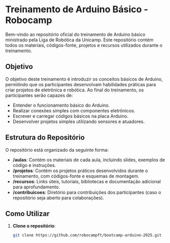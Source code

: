 # Treinamento de Arduino Básico - Robocamp

Bem-vindo ao repositório oficial do treinamento de Arduino básico ministrado pela Liga de Robótica da Unicamp. Este repositório contém todos os materiais, códigos-fonte, projetos e recursos utilizados durante o treinamento.

## Objetivo

O objetivo deste treinamento é introduzir os conceitos básicos de Arduino, permitindo que os participantes desenvolvam habilidades práticas para criar projetos de eletrônica e robótica. Ao final do treinamento, os participantes serão capazes de:

- Entender o funcionamento básico do Arduino.
- Realizar conexões simples com componentes eletrônicos.
- Escrever e carregar códigos básicos na placa Arduino.
- Desenvolver projetos simples utilizando sensores e atuadores.

## Estrutura do Repositório

O repositório está organizado da seguinte forma:

- **/aulas**: Contém os materiais de cada aula, incluindo slides, exemplos de código e instruções.
- **/projetos**: Contém os projetos práticos desenvolvidos durante o treinamento, com códigos-fonte e esquemas de montagem.
- **/recursos**: Links úteis, tutoriais, bibliotecas e documentação adicional para aprofundamento.
- **/contribuicoes**: Diretório para contribuições dos participantes (caso o repositório seja aberto para colaborações).

## Como Utilizar

1. **Clone o repositório**:
   ```bash
   git clone https://github.com/robocampft/bootcamp-arduino-2025.git
